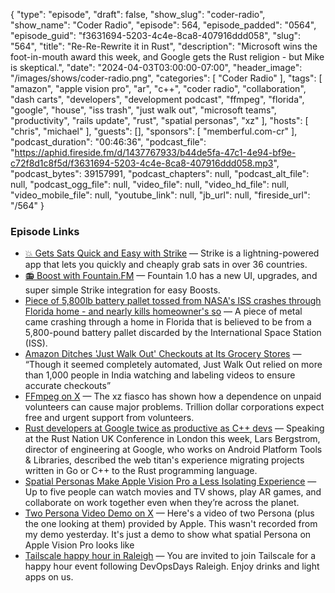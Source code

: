 {
  "type": "episode",
  "draft": false,
  "show_slug": "coder-radio",
  "show_name": "Coder Radio",
  "episode": 564,
  "episode_padded": "0564",
  "episode_guid": "f3631694-5203-4c4e-8ca8-407916ddd058",
  "slug": "564",
  "title": "Re-Re-Rewrite it in Rust",
  "description": "Microsoft wins the foot-in-mouth award this week, and Google gets the Rust religion - but Mike is skeptical.",
  "date": "2024-04-03T03:00:00-07:00",
  "header_image": "/images/shows/coder-radio.png",
  "categories": [
    "Coder Radio"
  ],
  "tags": [
    "amazon",
    "apple vision pro",
    "ar",
    "c++",
    "coder radio",
    "collaboration",
    "dash carts",
    "developers",
    "development podcast",
    "ffmpeg",
    "florida",
    "google",
    "house",
    "iss trash",
    "just walk out",
    "microsoft teams",
    "productivity",
    "rails update",
    "rust",
    "spatial personas",
    "xz"
  ],
  "hosts": [
    "chris",
    "michael"
  ],
  "guests": [],
  "sponsors": [
    "memberful.com-cr"
  ],
  "podcast_duration": "00:46:36",
  "podcast_file": "https://aphid.fireside.fm/d/1437767933/b44de5fa-47c1-4e94-bf9e-c72f8d1c8f5d/f3631694-5203-4c4e-8ca8-407916ddd058.mp3",
  "podcast_bytes": 39157991,
  "podcast_chapters": null,
  "podcast_alt_file": null,
  "podcast_ogg_file": null,
  "video_file": null,
  "video_hd_file": null,
  "video_mobile_file": null,
  "youtube_link": null,
  "jb_url": null,
  "fireside_url": "/564"
}


### Episode Links

  * [💥 Gets Sats Quick and Easy with Strike](https://strike.me/ "💥 Gets Sats Quick and Easy with Strike") — Strike is a lightning-powered app that lets you quickly and cheaply grab sats in over 36 countries.
  * [📻 Boost with Fountain.FM](https://www.fountain.fm/ "📻 Boost with Fountain.FM") — Fountain 1.0 has a new UI, upgrades, and super simple Strike integration for easy Boosts.
  * [Piece of 5,800lb battery pallet tossed from NASA's ISS crashes through Florida home - and nearly kills homeowner's so](https://www.dailymail.co.uk/sciencetech/article-13263453/battery-tossed-nasa-iss-florida-home.html "Piece of 5,800lb battery pallet tossed from NASA's ISS crashes through Florida home - and nearly kills homeowner's so") — A piece of metal came crashing through a home in Florida that is believed to be from a 5,800-pound battery pallet discarded by the International Space Station (ISS).
  * [Amazon Ditches 'Just Walk Out' Checkouts at Its Grocery Stores](https://gizmodo.com/amazon-reportedly-ditches-just-walk-out-grocery-stores-1851381116 "Amazon Ditches 'Just Walk Out' Checkouts at Its Grocery Stores") — “Though it seemed completely automated, Just Walk Out relied on more than 1,000 people in India watching and labeling videos to ensure accurate checkouts”
  * [FFmpeg on X](https://twitter.com/FFmpeg/status/1775178803129602500 "FFmpeg on X") — The xz fiasco has shown how a dependence on unpaid volunteers can cause major problems. Trillion dollar corporations expect free and urgent support from volunteers.
  * [Rust developers at Google twice as productive as C++ devs](https://www.theregister.com/2024/03/31/rust_google_c/ "Rust developers at Google twice as productive as C++ devs") — Speaking at the Rust Nation UK Conference in London this week, Lars Bergstrom, director of engineering at Google, who works on Android Platform Tools & Libraries, described the web titan's experience migrating projects written in Go or C++ to the Rust programming language.
  * [Spatial Personas Make Apple Vision Pro a Less Isolating Experience](https://www.inverse.com/tech/spatial-persona-apple-vision-pro "Spatial Personas Make Apple Vision Pro a Less Isolating Experience") — Up to five people can watch movies and TV shows, play AR games, and collaborate on work together even when they’re across the planet.
  * [Two Persona Video Demo on X](https://twitter.com/raywongy/status/1775156667950252348 "Two Persona Video Demo on X") — Here's a video of two Persona (plus the one looking at them) provided by Apple. This wasn't recorded from my demo yesterday. It's just a demo to show what spatial Persona on Apple Vision Pro looks like
  * [Tailscale happy hour in Raleigh](https://tailscale.com/events-webinars/devops-days-raleigh-happy-hour "Tailscale happy hour in Raleigh") — You are invited to join Tailscale for a happy hour event following DevOpsDays Raleigh. Enjoy drinks and light apps on us.


